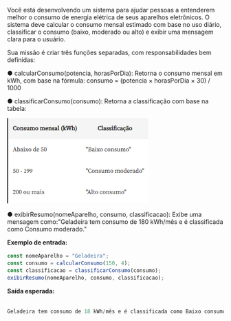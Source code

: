 Você está desenvolvendo um sistema para ajudar pessoas a entenderem melhor o consumo de energia elétrica de seus aparelhos eletrônicos. O sistema deve calcular o consumo mensal estimado com base no uso diário, classificar o consumo (baixo, moderado ou alto) e exibir uma mensagem clara para o usuário.

Sua missão é criar três funções separadas, com responsabilidades bem definidas:

● calcularConsumo(potencia, horasPorDia): Retorna o consumo mensal em kWh, com base na fórmula: consumo = (potencia × horasPorDia × 30) / 1000

● classificarConsumo(consumo): Retorna a classificação com base na tabela:

<img src='slide.png' atl='slide'>

● exibirResumo(nomeAparelho, consumo, classificacao): Exibe uma mensagem como:"Geladeira tem consumo de 180 kWh/mês e é classificada como Consumo moderado."

**Exemplo de entrada:**

```js
const nomeAparelho = "Geladeira";
const consumo = calcularConsumo(150, 4);
const classificacao = classificarConsumo(consumo);
exibirResumo(nomeAparelho, consumo, classificacao);
```

**Saída esperada:**

```js

Geladeira tem consumo de 18 kWh/mês e é classificada como Baixo consumo.

```
